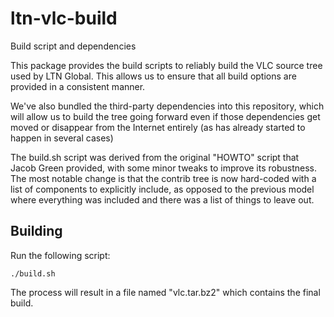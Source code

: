 # ltn-vlc-build
Build script and dependencies

This package provides the build scripts to reliably build the VLC source tree
used by LTN Global.  This allows us to ensure that all build options are 
provided in a consistent manner.

We've also bundled the third-party dependencies into this repository, which
will allow us to build the tree going forward even if those dependencies
get moved or disappear from the Internet entirely (as has already started
to happen in several cases)

The build.sh script was derived from the original "HOWTO" script that Jacob
Green provided, with some minor tweaks to improve its robustness.  The most
notable change is that the contrib tree is now hard-coded with a list of
components to explicitly include, as opposed to the previous model where
everything was included and there was a list of things to leave out.

## Building

Run the following script:

`./build.sh`

The process will result in a file named "vlc.tar.bz2" which contains the final build.

